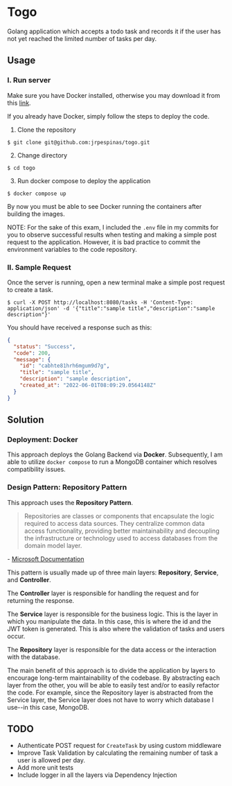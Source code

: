 # Togo

Golang application which accepts a todo task and records it if the user has not yet reached the limited number of tasks per day.

## Usage

### I. Run server

Make sure you have Docker installed, otherwise you may download it from this [link](https://www.docker.com/products/docker-desktop/).

If you already have Docker, simply follow the steps to deploy the code.

1. Clone the repository

```Shell
$ git clone git@github.com:jrpespinas/togo.git
```

2. Change directory

```Shell
$ cd togo
```

3. Run docker compose to deploy the application

```Shell
$ docker compose up
```

By now you must be able to see Docker running the containers after building the images.

NOTE: For the sake of this exam, I included the `.env` file in my commits for you to observe successful results when testing and making a simple post request to the application. However, it is bad practice to commit the environment variables to the code repository.

### II. Sample Request

Once the server is running, open a new terminal make a simple post request to create a task.

```Shell
$ curl -X POST http://localhost:8080/tasks -H 'Content-Type: application/json' -d '{"title":"sample title","description":"sample description"}'
```

You should have received a response such as this:

```json
{
  "status": "Success",
  "code": 200,
  "message": {
    "id": "cabhte81hrh6mgum9d7g",
    "title": "sample title",
    "description": "sample description",
    "created_at": "2022-06-01T08:09:29.0564148Z"
  }
}
```

## Solution

### Deployment: Docker

This approach deploys the Golang Backend via **Docker**. Subsequently, I am able to utilize `docker compose` to run a MongoDB container which resolves compatibility issues.

### Design Pattern: Repository Pattern

This approach uses the **Repository Pattern**.

> Repositories are classes or components that encapsulate the logic required to access data sources. They centralize common data access functionality, providing better maintainability and decoupling the infrastructure or technology used to access databases from the domain model layer.

\- [Microsoft Documentation](https://docs.microsoft.com/en-us/dotnet/architecture/microservices/microservice-ddd-cqrs-patterns/infrastructure-persistence-layer-design)

This pattern is usually made up of three main layers: **Repository**, **Service**, and **Controller**.

The **Controller** layer is responsible for handling the request and for returning the response.

The **Service** layer is responsible for the business logic. This is the layer in which you manipulate the data. In this case, this is where the id and the JWT token is generated. This is also where the validation of tasks and users occur.

The **Repository** layer is responsible for the data access or the interaction with the database.

The main benefit of this approach is to divide the application by layers to encourage long-term maintainability of the codebase. By abstracting each layer from the other, you will be able to easily test and/or to easily refactor the code. For example, since the Repository layer is abstracted from the Service layer, the Service layer does not have to worry which database I use--in this case, MongoDB.

## TODO

- Authenticate POST request for `CreateTask` by using custom middleware
- Improve Task Validation by calculating the remaining number of task a user is allowed per day.
- Add more unit tests
- Include logger in all the layers via Dependency Injection
